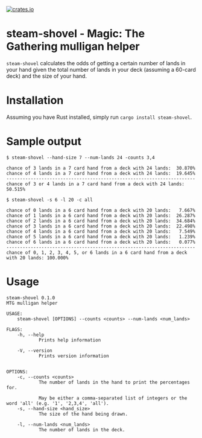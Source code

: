 [![crates.io](https://img.shields.io/crates/v/steam-shovel.svg)](https://crates.io/crates/steam-shovel)
# steam-shovel - Magic: The Gathering mulligan helper

`steam-shovel` calculates the odds of getting a certain number of lands in your hand given the
total number of lands in your deck (assuming a 60-card deck) and the size of your hand.

# Installation

Assuming you have Rust installed, simply run `cargo install steam-shovel`.

# Sample output

`$ steam-shovel --hand-size 7 --num-lands 24 -counts 3,4`

```
chance of 3 lands in a 7 card hand from a deck with 24 lands:  30.870%
chance of 4 lands in a 7 card hand from a deck with 24 lands:  19.645%
----------------------------------------------------------------------
chance of 3 or 4 lands in a 7 card hand from a deck with 24 lands:  50.515%
```

`$ steam-shovel -s 6 -l 20 -c all`

```
chance of 0 lands in a 6 card hand from a deck with 20 lands:   7.667%
chance of 1 lands in a 6 card hand from a deck with 20 lands:  26.287%
chance of 2 lands in a 6 card hand from a deck with 20 lands:  34.684%
chance of 3 lands in a 6 card hand from a deck with 20 lands:  22.498%
chance of 4 lands in a 6 card hand from a deck with 20 lands:   7.549%
chance of 5 lands in a 6 card hand from a deck with 20 lands:   1.239%
chance of 6 lands in a 6 card hand from a deck with 20 lands:   0.077%
----------------------------------------------------------------------
chance of 0, 1, 2, 3, 4, 5, or 6 lands in a 6 card hand from a deck with 20 lands: 100.000%
```

# Usage

```
steam-shovel 0.1.0
MTG mulligan helper

USAGE:
    steam-shovel [OPTIONS] --counts <counts> --num-lands <num_lands>

FLAGS:
    -h, --help
            Prints help information

    -V, --version
            Prints version information


OPTIONS:
    -c, --counts <counts>
            The number of lands in the hand to print the percentages for.

            May be either a comma-separated list of integers or the word 'all' (e.g. '1', '2,3,4', 'all').
    -s, --hand-size <hand_size>
            The size of the hand being drawn.

    -l, --num-lands <num_lands>
            The number of lands in the deck.
```
